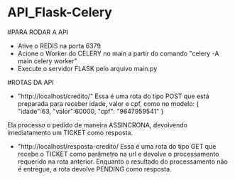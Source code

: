 # API_Flask-Celery

#PARA RODAR A API
- Ative o REDIS na porta 6379
- Acione o Worker do CELERY no main a partir do comando "celery -A main.celery worker"
- Execute o servidor FLASK pelo arquivo main.py


#ROTAS DA API
- "http://localhost/credito/"
Essa é uma rota do tipo POST que está preparada para receber idade, valor e cpf, como no modelo:
{
    "idade":63,
    "valor":60000,
    "cpf": "9647959541"
}

Ela processo o pedido de maneira ASSINCRONA, devolvendo imediatamento um TICKET como resposta.


- "http://localhost/resposta-credito/
Essa é uma rota do tipo GET que recebe o TICKET como parâmetro na url e devolve o processamento requerido na rota anterior.
Enquanto o resultado do processamento não é entregue, a rota devolve PENDING como resposta.
